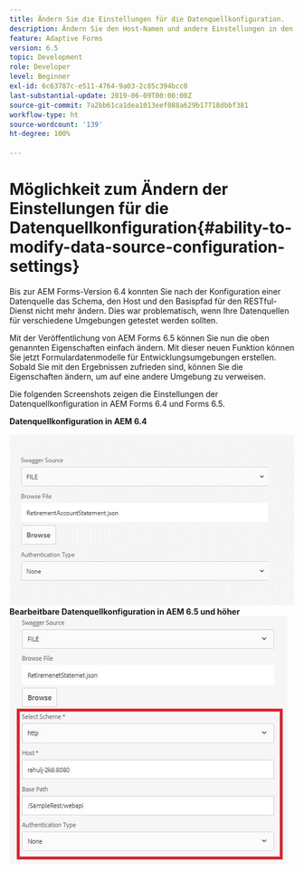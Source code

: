```yaml
---
title: Ändern Sie die Einstellungen für die Datenquellkonfiguration.
description: Ändern Sie den Host-Namen und andere Einstellungen in den Einstellungen für die Datenquellkonfiguration.
feature: Adaptive Forms
version: 6.5
topic: Development
role: Developer
level: Beginner
exl-id: 6c63787c-e511-4764-9a03-2c85c394bcc0
last-substantial-update: 2019-06-09T00:00:00Z
source-git-commit: 7a2bb61ca1dea1013eef088a629b17718dbbf381
workflow-type: ht
source-wordcount: '139'
ht-degree: 100%

---
```


# Möglichkeit zum Ändern der Einstellungen für die Datenquellkonfiguration{#ability-to-modify-data-source-configuration-settings}

Bis zur AEM Forms-Version 6.4 konnten Sie nach der Konfiguration einer Datenquelle das Schema, den Host und den Basispfad für den RESTful-Dienst nicht mehr ändern. Dies war problematisch, wenn Ihre Datenquellen für verschiedene Umgebungen getestet werden sollten.

Mit der Veröffentlichung von AEM Forms 6.5 können Sie nun die oben genannten Eigenschaften einfach ändern. Mit dieser neuen Funktion können Sie jetzt Formulardatenmodelle für Entwicklungsumgebungen erstellen. Sobald Sie mit den Ergebnissen zufrieden sind, können Sie die Eigenschaften ändern, um auf eine andere Umgebung zu verweisen.

Die folgenden Screenshots zeigen die Einstellungen der Datenquellkonfiguration in AEM Forms 6.4 und Forms 6.5.

**Datenquellkonfiguration in AEM 6.4**

![Datenquellkonfiguration in Version 6.4](assets/64release.gif)
**Bearbeitbare Datenquellkonfiguration in AEM 6.5 und höher**
![Datenquellkonfiguration in Version 6.5](assets/modifiabledatasource.jfif)
